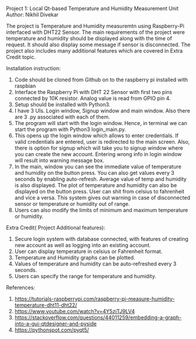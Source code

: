 Project 1: Local Qt-based Temperature and Humidity Measurement Unit
Author: Nikhil Divekar

The project is Temperature and Humidity measuremtn using Raspberry-Pi interfaced with DHT22 Sensor. The main requirements of the project were temperature and humidity should be displayed along with the time of request. It should also display some message if sensor is disconnected. The project also includes many additional features which are covered in Extra Credit topic.

Installation instruction:
1. Code should be cloned from Github on to the raspberry pi installed with raspbian
2. Interface the Raspberry Pi with DHT 22 Sensor with first two pins connected by 10K resistor. Analog value is read from GPIO pin 4.
3. Setup should be installed with Python3.
4. I have 3 UIs. Login window, Signup window and main window. Also there are 3 .py associated with each of them.
5. The program will start with the login window. Hence, in terminal we can start the program with Python3 login_main.py.
6. This opens up the login window which allows to enter credentials. If valid credentials are entered, user is redirected to the main   screen. Also, there is option for signup which will take you to signup window where you can create the new account. Entering wrong info in login window will result into warning message box.
7. In the main, window you can see the immediate value of temperature and humidity on the button press. You can also get values every 3 seconds by enabling auto-refresh. Average value of temp and humidity is also displayed. The plot of temperature and humidity can also be displayed on the button press. User can shit from celsius to fahrenheit and vice a versa. This system gives out warning in case of disconnected sensor or temperature or humidity out of range.
8. Users can also modify the limits of minimum and maximum temperature or humidity.

Extra Credit( Project Additional features):
1. Secure login system with database connected, with features of creating new account as well as logging into an existing account.
2. User can display temperature in celsius or Fahrenheit format.
3. Temperature and Humidity graphs can be plotted.
4. Values of temperature and humidity can be auto-refreshed every 3 seconds.
5. Users can specify the range for temperature and humidity.

References:
1. https://tutorials-raspberrypi.com/raspberry-pi-measure-humidity-temperature-dht11-dht22/
2. https://www.youtube.com/watch?v=4Y5zjTJ9LV4
3. https://stackoverflow.com/questions/44011259/embedding-a-graph-into-a-gui-qtdesigner-and-pyside
4. https://pythonspot.com/pyqt5/

